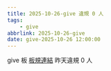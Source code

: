 ```yaml
---
title: 2025-10-26-give 違規 0 人
tags:
    - give
abbrlink: 2025-10-26-give
date: give-2025-10-26 12:00:00
---
```

give 板 [板規連結](https://www.ptt.cc/bbs/give/M.1612495900.A.C32.html)
昨天違規 0 人
